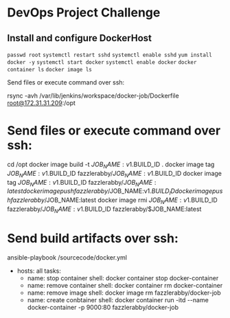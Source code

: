 #  DevOps Project Challenge



## Install and configure DockerHost 

`passwd root`
`systemctl restart sshd`
`systemctl enable sshd`
`yum install docker -y`
`systemctl start docker`
`systemctl enable docker`
`docker container ls`
`docker image ls`




Send files or execute command over ssh:

rsync -avh /var/lib/jenkins/workspace/docker-job/Dockerfile  root@172.31.31.209:/opt

# Send files or execute command over ssh:

cd /opt
docker image build -t $JOB_NAME:v1.$BUILD_ID .
docker image tag $JOB_NAME:v1.$BUILD_ID fazzlerabby/$JOB_NAME:v1.$BUILD_ID
docker image tag $JOB_NAME:v1.$BUILD_ID fazzlerabby/$JOB_NAME:latest
docker image push fazzlerabby/$JOB_NAME:v1.$BUILD_ID
docker image push fazzlerabby/$JOB_NAME:latest
docker image rmi  $JOB_NAME:v1.$BUILD_ID  fazzlerabby/$JOB_NAME:v1.$BUILD_ID  fazzlerabby/$JOB_NAME:latest

# Send build artifacts over ssh:

ansible-playbook  /sourcecode/docker.yml

- hosts: all
  tasks:
    - name: stop container
      shell: docker container stop docker-container
    - name: remove container
      shell: docker container rm docker-container
    - name: remove image
      shell: docker image rm fazzlerabby/docker-job
    - name: create conbtainer
      shell: docker container run -itd --name docker-container -p 9000:80 fazzlerabby/docker-job
